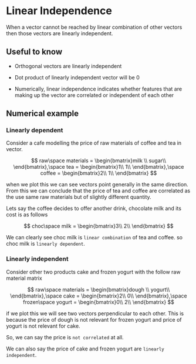 # Linear Independence

When a vector cannot be reached by linear combination of other vectors then those vectors are linearly independent.

## Useful to know

* Orthogonal vectors are linearly independent

* Dot product of linearly independent vector will be 0

* Numerically, linear independence indicates whether features that are making up the vector are correlated or independent of each other

## Numerical example

### Linearly dependent

Consider a cafe modelling the price of raw materials of coffee and tea in vector.

$$
raw\space materials = \begin{bmatrix}milk \\
sugar\\
\end{bmatrix},\space
tea = \begin{bmatrix}1\\
1\\
\end{bmatrix},\space
coffee = \begin{bmatrix}2\\
1\\
\end{bmatrix}
$$

when we plot this we can see vectors point generally in the same direction. From this we can conclude that the price of tea and coffee are correlated as the use same raw materials but of slightly different quantity.

Lets say the coffee decides to offer another drink, chocolate milk and its cost is as follows

$$
choc\space milk = \begin{bmatrix}3\\
2\\
\end{bmatrix}
$$

We can clearly see choc milk is `linear combination` of tea and coffee. so choc milk is `linearly dependent`.

### Linearly independent

Consider other two products cake and frozen yogurt with the follow raw material matrix

$$
raw\space materials = \begin{bmatrix}dough \\
yogurt\\
\end{bmatrix},\space
cake = \begin{bmatrix}2\\
0\\
\end{bmatrix},\space
frozen\space yogurt = \begin{bmatrix}0\\
2\\
\end{bmatrix}
$$

if we plot this we will see two vectors perpendicular to each other. This is because the price of dough is not relevant for frozen yogurt and price of yogurt is not relevant for cake.

So, we can say the price is `not correlated` at all.

We can also say the price of cake and frozen yogurt are `linearly independent`.
